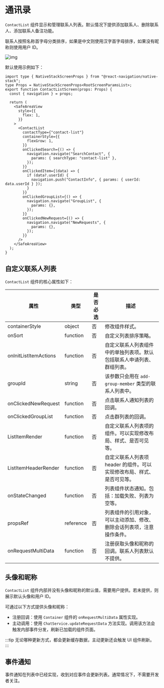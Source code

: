 # 通讯录

<Toc />

`ContactList` 组件显示和管理联系人列表。默认情况下提供添加联系人、删除联系人、添加联系人备注功能。

联系人按照名称首字母分类排序，如果是中文则使用汉字首字母排序，如果没有昵称则使用用户 ID。

![img](@static/images/uikit/chatuikit/android/page_contact_list.png)

默认使用示例如下：

```tsx
import type { NativeStackScreenProps } from "@react-navigation/native-stack";
type Props = NativeStackScreenProps<RootScreenParamsList>;
export function ContactListScreen(props: Props) {
  const { navigation } = props;

  return (
    <SafeAreaView
      style={{
        flex: 1,
      }}
    >
      <ContactList
        contactType={"contact-list"}
        containerStyle={{
          flexGrow: 1,
        }}
        onClickedSearch={() => {
          navigation.navigate("SearchContact", {
            params: { searchType: "contact-list" },
          });
        }}
        onClickedItem={(data) => {
          if (data?.userId) {
            navigation.push("ContactInfo", { params: { userId: data.userId } });
          }
        }}
        onClickedGroupList={() => {
          navigation.navigate("GroupList", {
            params: {},
          });
        }}
        onClickedNewRequest={() => {
          navigation.navigate("NewRequests", {
            params: {},
          });
        }}
      />
    </SafeAreaView>
  );
}
```

## 自定义联系人列表

`ContactList` 组件的核心属性如下：

| 属性                  | 类型      | 是否必选 | 描述                                                                   |
| --------------------- | --------- | -------- | ---------------------------------------------------------------------- |
| containerStyle        | object    | 否       | 修改组件样式。                                                         |
| onSort                | function  | 否       | 自定义列表排序策略。                                                   |
| onInitListItemActions | function  | 否       | 自定义联系人列表组件中的单独列表项。默认包括联系人申请列表、群组列表。 |
| groupId               | string    | 否       | 该参数只会用在 `add-group-member` 类型的联系人列表中。                 |
| onClickedNewRequest   | function  | 否       | 点击联系人通知列表的回调。                                             |
| onClickedGroupList    | function  | 否       | 点击群列表的回调。                                                     |
| ListItemRender        | function  | 否       | 自定义联系人列表项的组件。可以实现修改布局、样式、是否可见等。         |
| ListItemHeaderRender  | function  | 否       | 自定义联系人列表项 header 的组件。可以实现修改布局、样式、是否可见等。 |
| onStateChanged        | function  | 否       | 列表组件状态通知。包括：加载失败、列表为空等。                         |
| propsRef              | reference | 否       | 列表组件的引用对象，可以主动添加、修改、删除会话列表项，注意操作条件。 |
| onRequestMultiData    | function  | 否       | 注册获取头像和昵称的回调。联系人列表默认不提供。                       |

## 头像和昵称

`ContactList` 组件内部并没有头像和昵称的默认值，需要用户提供。若未提供，则展示默认头像和用户 ID。

可通过以下方式提供头像和昵称：

- 注册回调：使用 `Container` 组件的 `onRequestMultiData` 属性实现。
- 主动调用：使用 `ChatService.updateRequestData` 方法实现。调用该方法会触发内部事件分发，刷新已加载的组件页面。

:::tip
无论哪种更新方式，都会更新缓存数据，主动更新还会触发 UI 组件刷新。
:::

## 事件通知

事件通知在列表中已经实现，收到对应事件会更新列表。通常情况下，不需要开发者关注。


